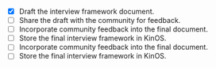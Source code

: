 - [x] Draft the interview framework document.
- [ ] Share the draft with the community for feedback. 
- [ ] Incorporate community feedback into the final document.
- [ ] Store the final interview framework in KinOS. 
- [ ] Incorporate community feedback into the final document.
- [ ] Store the final interview framework in KinOS.
